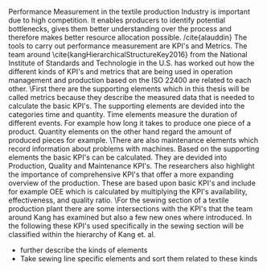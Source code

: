 Performance Measurement in the textile production Industry is important due to high competition. It enables producers to identify potential bottlenecks, gives them better understanding over the process and therefore makes better resource allocation possible. /cite{alauddin}
The tools to carry out performance measurement are KPI's and Metrics. 
The team around \cite{kangHierarchicalStructureKey2016} from the National Institute of Standards and Technologie in the U.S. has worked out how the different kinds of KPI's and metrics that are being used in operation management and production based on the ISO 22400 are related to each other.
\\First there are the supporting elements which in this thesis will be called metrics because they describe the measured data that is needed to calculate the basic KPI's. The supporting elements are devided into the categories time and quantity.
Time elements measure the duration of different events. For example how long it takes to produce one piece of a product. Quantity elements on the other hand regard the amount of produced pieces for example.
\\There are also  maintenance elements which record information about problems with machines. Based on the supporting elements the basic KPI's can be calculated.  They are devided into Production, Quality and Maintenance KPI's.
The researchers also highlight the importance of comprehensive KPI's that offer a more expanding overview of the production. These are based upon basic KPI's and include for example OEE which is calculated by multiplying the KPI's availability, effectiveness, and quality ratio.
\For the sewing section of a textile production plant there are some intersections with the KPI's that the team around Kang has examined but also a few new ones where introduced. 
In the following these KPI's used specifically in the sewing section will be classified within the hierarchy of Kang et. al.




- further describe the kinds of elements
- Take sewing line specific elements and sort them related to these kinds